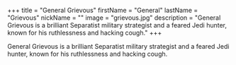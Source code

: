 +++
title = "General Grievous"
firstName = "General"
lastName = "Grievous"
nickName = ""
image = "grievous.jpg"
description = "General Grievous is a brilliant Separatist military strategist and a feared Jedi hunter, known for his ruthlessness and hacking cough."
+++

General Grievous is a brilliant Separatist military strategist and a feared Jedi hunter, known for his ruthlessness and hacking cough.
